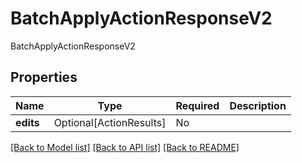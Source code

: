 # BatchApplyActionResponseV2

BatchApplyActionResponseV2

## Properties
| Name | Type | Required | Description |
| ------------ | ------------- | ------------- | ------------- |
**edits** | Optional[ActionResults] | No |  |


[[Back to Model list]](../../../README.md#models-v2-link) [[Back to API list]](../../README.md#documentation-for-api-endpoints) [[Back to README]](../../README.md)
